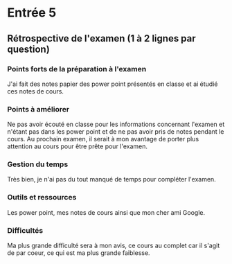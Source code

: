 # Entrée 5
## Rétrospective de l'examen (1 à 2 lignes par question)

### Points forts de la préparation à l'examen
J'ai fait des notes papier des power point présentés en classe et ai étudié ces notes de cours.

### Points à améliorer
Ne pas avoir écouté en classe pour les informations concernant l'examen et n'étant pas dans les power point et de ne pas avoir pris de notes pendant le cours.
Au prochain examen, il serait à mon avantage de porter plus attention au cours pour être prête pour l'examen.

### Gestion du temps
Très bien, je n'ai pas du tout manqué de temps pour compléter l'examen.

### Outils et ressources
Les power point, mes notes de cours ainsi que mon cher ami Google.

### Difficultés
Ma plus grande difficulté sera à mon avis, ce cours au complet car il s'agit de par coeur, ce qui est ma plus grande faiblesse.

